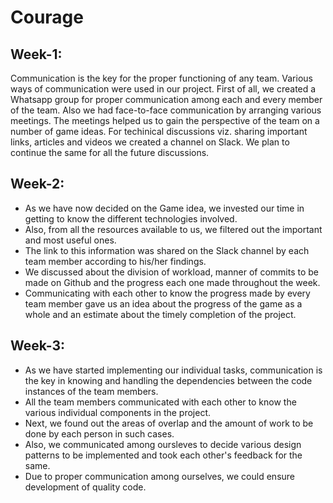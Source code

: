 # Courage

## Week-1:

Communication is the key for the proper functioning of any team. Various ways of communication were used in our project.
First of all, we created a Whatsapp group for proper communication among each and every member of the team. Also we 
had face-to-face communication by arranging various meetings. The meetings helped us to gain the perspective of the team on a number of game ideas.
For techinical discussions viz. sharing important links, articles and videos we created a channel on Slack.
We plan to continue the same for all the future discussions.

## Week-2:

- As we have now decided on the Game idea, we invested our time in getting to know the different technologies involved.
- Also, from all the resources available to us, we filtered out the important and most useful ones.
- The link to this information was shared on the Slack channel by each team member according to his/her findings.
- We discussed about the division of workload, manner of commits to be made on Github and the progress each one made throughout the week.
- Communicating with each other to know the progress made by every team member gave us an idea about the progress of the game as a whole and an estimate about the timely completion of the project.

## Week-3:

- As we have started implementing our individual tasks, communication is the key in knowing and handling the dependencies between the code instances of the team members.
- All the team members communicated with each other to know the various individual components in the project.
- Next, we found out the areas of overlap and the amount of work to be done by each person in such cases.
- Also, we communicated among oursleves to decide various design patterns to be implemented and took each other's feedback for the same.
- Due to proper communication among ourselves, we could ensure development of quality code.
